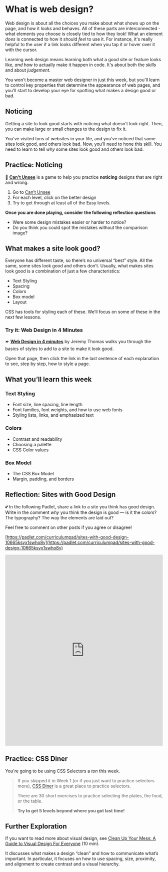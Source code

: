 # What is web design?

Web design is about all the choices you make about what shows up on the page,
and how it looks and behaves. All of these parts are interconnected - what
elements you choose is closely tied to how they look! What an element _does_ is
connected to how it should _feel_ to use it. For instance, it's really helpful
to the user if a link looks different when you tap it or hover over it with the
cursor.

Learning web design means learning both what a good site or feature looks like,
_and_ how to actually make it happen in code. It's about both the _skills_ and
about _judgement_.

You won't become a master web designer in just this week, but you'll learn to
control key properties that determine the appearance of web pages, and you'll
start to develop your eye for spotting what makes a design good or bad.

## Noticing

Getting a site to look good starts with noticing what doesn’t look right. Then, 
you can make large or small changes to the design to fix it.

You’ve visited tons of websites in your life, and you’ve noticed that some sites 
look good, and others look bad. Now, you’ll need to hone this skill. You need to
learn to tell *why* some sites look good and others look bad.

## Practice: Noticing

<aside>

👀 **[Can’t Unsee](https://cantunsee.space/)** is a game to help you practice **noticing** designs that are right and wrong.

1. Go to [Can’t Unsee](https://cantunsee.space/)
2. For each level, click on the better design
3. Try to get through at least all of the Easy levels.

**Once you are done playing, consider the following reflection questions**

- Were some design mistakes easier or harder to notice?
- Do you think you could spot the mistakes without the comparison image?

</aside>

## What makes a site look good?

Everyone has different taste, so there’s no universal “best” style. All the same, some sites look good and others don’t. Usually, what makes sites look good is a combination of just a few characteristics:

- Text Styling
- Spacing
- Colors
- Box model
- Layout

CSS has tools for styling each of these. We’ll focus on some of these in the
next few lessons.

### Try it: Web Design in 4 Minutes

<aside>

⏩ **[Web Design in 4 minutes](https://jgthms.com/web-design-in-4-minutes)** by 
Jeremy Thomas walks you through the basics of styles to add to a site to make it 
look good.

Open that page, then click the link in the last sentence of each explanation to 
see, step by step, how to style a page.

</aside>

## What you’ll learn this week

### Text Styling

- Font size, line spacing, line length
- Font families, font weights, and how to use web fonts
- Styling lists, links, and emphasized text

### Colors

- Contrast and readability
- Choosing a palette
- CSS Color values

### Box Model

- The CSS Box Model
- Margin, padding, and borders

## Reflection: Sites with Good Design

<aside>

💕 In the following Padlet, share a link to a site you think has good design. 
Write in the comment _why_ you think the design is good — is it the colors? The 
typography? The way the elements are laid out? 

Feel free to comment on other posts if you agree or disagree!

[https://padlet.com/curriculumpad/sites-with-good-design-10665ksyx1swho8y](https://padlet.com/curriculumpad/sites-with-good-design-10665ksyx1swho8y)

</aside>

<div style="border:1px solid rgba(0,0,0,0.1);border-radius:2px;box-sizing:border-box;overflow:hidden;position:relative;width:100%;background:#F4F4F4"><iframe src="https://padlet.com/curriculumpad/sites-with-good-design-10665ksyx1swho8y" frameborder="0" allow="camera;microphone;geolocation" style="width:100%;height:608px;display:block;padding:0;margin:0"></iframe></div>

## Practice: CSS Diner

You're going to be using CSS Selectors a _ton_ this week.

> If you skipped it in Week 1 (or if you just want to practice selectors more), 
> [CSS Diner](https://flukeout.github.io/) is a great place to practice selectors.
>
> There are 30 short exercises to practice selecting the plates, the food, or the table.
>
> **Try to get 5 levels beyond where you got last time!**

## Further Exploration

If you want to read more about visual design, see 
[Clean Up Your Mess: A Guide to Visual Design For Everyone](https://www.visualmess.com/) (10 min).

It discusses what makes a design “clean” and how to communicate what’s important. 
In particular, it focuses on how to use spacing, size, proximity, and alignment 
to create contrast and a visual hierarchy.
